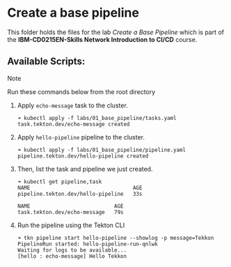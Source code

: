# Create a base pipeline

This folder holds the files for the lab _Create a Base Pipeline_ which is part of the **IBM-CD0215EN-Skills Network Introduction to CI/CD** course.


## Available Scripts:

> [!note]
> Run these commands below from the root directory

1. Apply `echo-message` task to the cluster.

    ```console
    ➜ kubectl apply -f labs/01_base_pipeline/tasks.yaml
    task.tekton.dev/echo-message created
    ```

2. Apply `hello-pipeline` pipeline to the cluster.

    ```console
    ➜ kubectl apply -f labs/01_base_pipeline/pipeline.yaml
    pipeline.tekton.dev/hello-pipeline created
    ```

3. Then, list the task and pipeline we just created.

    ```console
    ➜ kubectl get pipeline,task
    NAME                                 AGE
    pipeline.tekton.dev/hello-pipeline   33s

    NAME                           AGE
    task.tekton.dev/echo-message   79s
    ```

4. Run the pipeline using the Tekton CLI

    ```console
    ➜ tkn pipeline start hello-pipeline --showlog -p message=Tekkon
    PipelineRun started: hello-pipeline-run-qnlwk
    Waiting for logs to be available...
    [hello : echo-message] Hello Tekkon
    ```
